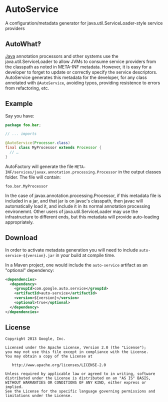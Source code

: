 AutoService
======

A configuration/metadata generator for java.util.ServiceLoader-style service providers 

AutoWhat‽
---------

[Java][java] annotation processors and other systems use the java.util.ServiceLoader to 
allow JVMs to consume service providers from the classpath as noted in META-INF metadata.
However, it is easy for a developer to forget to update or correctly specify the service
descriptors.  AutoService generates this metadata for the developer, for any class annotated
with `@AutoService`, avoiding typos, providing resistence to errors from refactoring, etc.

Example
-------

Say you have:

```java
package foo.bar;

// ... imports

@AutoService(Processor.class)
final class MyProcessor extends Processor {
  // …
}
```

AutoFactory will generate the file `META-INF/services/javax.annotation.processing.Processor`
in the output classes folder. The file will contain:

```
foo.bar.MyProcessor
```

In the case of javax.annotation.processing.Processor, if this metadata file is included in a jar,
and that jar is on javac's classpath, then javac will automatically load it, and include it in
its normal annotation processing environemnt.  Other users of java.util.ServiceLoader may use 
the infrastructure to different ends, but this metadata will provide auto-loading appropriately.

Download
--------

In order to activate metadata generation you will need to include 
`auto-service-${version}.jar` in your build at compile time.

In a Maven project, one would include the `auto-service` 
artifact as an "optional" dependency:

```xml
<dependencies>
  <dependency>
    <groupId>com.google.auto.service</groupId>
    <artifactId>auto-service</artifactId>
    <version>${version}</version>
    <optional>true</optional>
  </dependency>
</dependencies>
```

License
-------

    Copyright 2013 Google, Inc.

    Licensed under the Apache License, Version 2.0 (the "License");
    you may not use this file except in compliance with the License.
    You may obtain a copy of the License at

       http://www.apache.org/licenses/LICENSE-2.0

    Unless required by applicable law or agreed to in writing, software
    distributed under the License is distributed on an "AS IS" BASIS,
    WITHOUT WARRANTIES OR CONDITIONS OF ANY KIND, either express or implied.
    See the License for the specific language governing permissions and
    limitations under the License.

[java]: https://en.wikipedia.org/wiki/Java_(programming_language)

